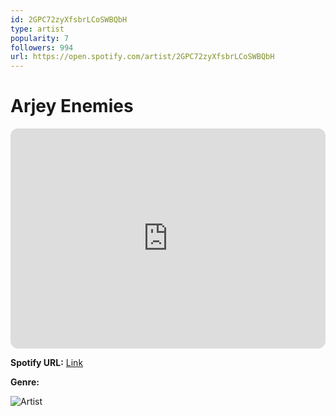```yaml
---
id: 2GPC72zyXfsbrLCoSWBQbH
type: artist
popularity: 7
followers: 994
url: https://open.spotify.com/artist/2GPC72zyXfsbrLCoSWBQbH
---
```

# Arjey Enemies

<iframe style="border-radius:12px" src="https://open.spotify.com/embed/artist/2GPC72zyXfsbrLCoSWBQbH" width="100%" height="352" frameBorder="0" allowfullscreen="" allow="autoplay; clipboard-write; encrypted-media; fullscreen; picture-in-picture" loading="lazy"></iframe>

**Spotify URL:** [Link](https://open.spotify.com/artist/2GPC72zyXfsbrLCoSWBQbH)

**Genre:** 

![Artist](https://i.scdn.co/image/ab6761610000e5eb9ad0707a3e60305adef7de8b)
